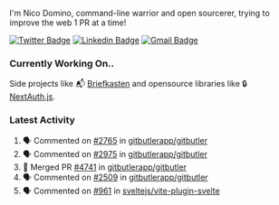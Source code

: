 
I'm Nico Domino, command-line warrior and open sourcerer, trying to improve the web 1 PR at a time!

[![Twitter Badge](https://img.shields.io/badge/-@ndom91-1ca0f1?style=flat-square&labelColor=1ca0f1&logo=twitter&logoColor=white&link=https://twitter.com/ndom91)](https://twitter.com/ndom91) [![Linkedin Badge](https://img.shields.io/badge/-ndom91-blue?style=flat-square&logo=Linkedin&logoColor=white&link=https://www.linkedin.com/in/ndom91/)](https://www.linkedin.com/in/ndom91/) [![Gmail Badge](https://img.shields.io/badge/-yo@ndo.dev-c14438?style=flat-square&logo=mail.ru&logoColor=white&link=mailto:yo@ndo.dev)](mailto:yo@ndo.dev)

### Currently Working On..

Side projects like 📬 [Briefkasten](https://briefkastenhq.com) and opensource libraries like 🔒 [NextAuth.js](https://github.com/nextauthjs/next-auth).

<!--START_SECTION_PROFILE_VIEWS:readme-info-->
<!--END_SECTION_PROFILE_VIEWS:readme-info-->

<!--START_SECTION_DAILY_COMMIT:readme-info-->
<!--END_SECTION_DAILY_COMMIT:readme-info-->

<!--START_SECTION_WEEKLY_COMMIT:readme-info-->
<!--END_SECTION_WEEKLY_COMMIT:readme-info-->

### Latest Activity

<!--START_SECTION:activity-->
1. 🗣 Commented on [#2765](https://github.com/gitbutlerapp/gitbutler/issues/2765#issuecomment-2306665214) in [gitbutlerapp/gitbutler](https://github.com/gitbutlerapp/gitbutler)
2. 🗣 Commented on [#2975](https://github.com/gitbutlerapp/gitbutler/issues/2975#issuecomment-2306664840) in [gitbutlerapp/gitbutler](https://github.com/gitbutlerapp/gitbutler)
3. 🎉 Merged PR [#4741](https://github.com/gitbutlerapp/gitbutler/pull/4741) in [gitbutlerapp/gitbutler](https://github.com/gitbutlerapp/gitbutler)
4. 🗣 Commented on [#2509](https://github.com/gitbutlerapp/gitbutler/issues/2509#issuecomment-2306590382) in [gitbutlerapp/gitbutler](https://github.com/gitbutlerapp/gitbutler)
5. 🗣 Commented on [#961](https://github.com/sveltejs/vite-plugin-svelte/issues/961#issuecomment-2305469289) in [sveltejs/vite-plugin-svelte](https://github.com/sveltejs/vite-plugin-svelte)
<!--END_SECTION:activity-->
